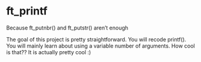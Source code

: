 # ft_printf
Because ft_putnbr() and ft_putstr() aren’t enough

The goal of this project is pretty straightforward. You will recode printf(). You will mainly learn about using a variable number of arguments. How cool is that??
It is actually pretty cool :)
